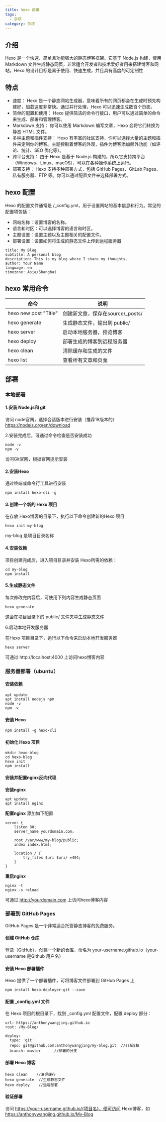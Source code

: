 ```yaml
---
title: hexo 部署
tags:
  - 杂项
category: 杂项
---
```




## 介绍

Hexo 是一个快速、简单且功能强大的静态博客框架。它基于 Node.js 构建，使用 Markdown 文件生成静态网页，非常适合开发者和技术爱好者用来搭建博客和网站。Hexo 的设计目标是易于使用、快速生成，并且具有高度的可定制性

## 特点

- 速度： Hexo 是一个静态网站生成器，意味着所有的网页都会在生成时预先构建好，加载速度非常快。通过并行处理，Hexo 可以迅速生成数百个页面。
- 简单的配置和使用： Hexo 提供简洁的命令行接口，用户可以通过简单的命令来生成、部署和管理博客。
- Markdown 支持： 你可以使用 Markdown 编写文章，Hexo 会将它们转换为静态 HTML 文件。
- 多种主题和插件支持： Hexo 有丰富的社区支持，你可以选择大量的主题和插件来定制你的博客。主题控制着博客的外观，插件为博客添加额外功能（如评论、统计、SEO 优化等）。
- 跨平台支持： 由于 Hexo 是基于 Node.js 构建的，所以它支持跨平台（Windows、Linux、macOS），可以在各种操作系统上运行。
- 部署支持： Hexo 支持多种部署方式，包括 GitHub Pages、GitLab Pages、私有服务器、FTP 等。你可以通过配置文件来选择部署方式。

## hexo 配置

Hexo 的配置文件通常是 /_config.yml，用于设置网站的基本信息和行为。常见的配置项包括：

- 网站名称：设置博客的名称。
- 语言和时区：可以选择博客的语言和时区。
- 主题设置：设置主题以及主题相关的配置文件。
- 部署设置：设置如何将生成的静态文件上传到远程服务器

```
title: My Blog
subtitle: A personal blog
description: This is my blog where I share my thoughts.
author: Your Name
language: en
timezone: Asia/Shanghai
```

## hexo 常用命令

| 命令                  | 说明                             |
| --------------------- | -------------------------------- |
| hexo new post "Title" | 创建新文章，保存在source/_posts/ |
| hexo generate         | 生成静态文件，输出到 public/     |
| hexo server           | 启动本地服务器，预览博客         |
| hexo deploy           | 部署生成的博客到远程服务器       |
| hexo clean            | 清除缓存和生成的文件             |
| hexo list             | 查看所有文章和页面               |

## 部署

### 本地部署

#### 1.安装 Node.js和 git

访问 node官网，选择合适版本进行安装（推荐18版本的）
https://nodejs.org/en/download

2.安装完成后，可通过命令检查是否安装成功

```
node -v
npm -v
```

访问Git官网，根据官网提示安装

#### 2.安装Hexo

通过终端或命令行工具进行安装

```
npm install hexo-cli -g
```

#### 3.创建一个新的 Hexo 项目

在存放 Hexo博客的目录下，执行以下命令创建新的Hexo 项目

```
hexo init my-blog
```

my-blog 是项目目录名称

#### 4.安装依赖

项目创建完成后，进入项目目录并安装 Hexo所需的依赖：

```
cd my-blog
npm install
```

#### 5.生成静态文件

每次修改完内容后，可使用下列内容生成静态页面

```
hexo generate 
```

这会在项目目录下的 public/ 文件夹中生成静态文件

6.启动本地开发服务器

在Hexo 项目目录下，运行以下命令来启动本地开发服务器

```
hexo server
```

可通过 http://localhost:4000 上访问hexo博客内容

### 服务器部署（ubuntu）

#### 安装依赖

```
apt update
apt install nodejs npm 
node -v 
npm -v
```

#### 安装 Hexo

```
npm install -g hexo-cli
```

#### 初始化 Hexo 项目

```
mkdir hexo-blog
cd hexo-blog
hexo init
npm install
```

#### 安装并配置nginx反向代理

**安装nginx**

```
apt update
apt install nginx 
```

**配置nginx**
添加如下配置

```
server {
    listen 80;
    server_name yourdomain.com;
    
    root /var/www/my-blog/public;
    index index.html;

    location / {
        try_files $uri $uri/ =404;
    }
}
```

**重启nginx**

```
nginx -t
nginx -s reload
```

可通过 http://yourdomain.com 上访问hexo博客内容

### 部署到 GitHub Pages

GitHub Pages 是一个非常适合托管静态博客的免费服务。

#### 创建 GitHub 仓库

登录（GitHub），创建一个新的仓库，命名为 your-username.github.io（your-username 是Github 用户名）

#### 安装 Hexo 部署插件

Hexo 提供了一个部署插件，可将博客文件部署到 GitHub Pages 上

```
npm install hexo-deployer-git --save
```

#### 配置 _config.yml 文件

在 Hexo 项目的根目录下，找到 _config.yml 配置文件，配置 deploy 部分：

```
url: https://anthonywangjing.github.io   
root: /My-Blog/

deploy:
  type: 'git'
  repo: git@github.com:anthonywangjing/my-blog.git  //ssh连接
  branch: master      //部署的分支 
```

#### 部署 Hexo 博客

```
hexo clean    //清理缓存
hexo generate  //生成静态文件
hexo deploy    //远端部署
```

#### 验证部署

访问 https://your-username.github.io/{项目名}，便可访问 Hexo博客，如 https://anthonywangjing.github.io/My-Blog
